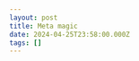 ```yaml
---
layout: post
title: Meta magic
date: 2024-04-25T23:58:00.000Z
tags: []
---
```

<!-- https://chat.openai.com/g/g-nFR4aYrrY-chispita/c/2bfafb1a-5b49-4657-8a34-bdfc5a059fb6 -->
